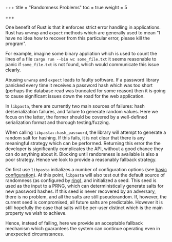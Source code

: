 +++
title = "Randomness Problems"
toc = true
weight = 5

+++

One benefit of Rust is that it enforces strict error handling in applications.
Rust has `unwrap` and `expect` methods which are generally used to mean "I have no
idea how to recover from this particular error, please kill the program".

For example, imagine some binary appliation which is used to count the lines of a file
`cargo run --bin wc some_file.txt`
it seems reasonable to panic if `some_file.txt` is not found, which would
communicate this issue clearly.

Abusing `unwrap` and `expect` leads to faulty software. If a password library
panicked every time it receives a password hash which was too short (perhaps
the database read was truncated for some reason) then it is going to cause 
significant issues down the road for the web application.

In `libpasta`, there are currently two main sources of failures: hash
de/serialization failures, and failure to generate random values. Here we focus
on the latter, the former should be covered by a well-defined serialization
format and thorough testing/fuzzing.

When calling `libpasta::hash_password`, the library will attempt to generate a
random salt for hashing. If this fails, it is not clear that there is any meaningful
strategy which can be performed. Returning this error the the developer is significantly
complicates the API, without a good chance they can do anything about it. 
Blocking until randomness is available is also a poor strategy. Hence we look
to provide a reasonably fallback strategy.

On first use `libpasta` initializes a number of configuration options
(see [basic configuration](../../introduction/basic-usage/#basic-configuration)).
At this point, `libpasta` will also test out the default source of randomness
(as configured by [ring](https://briansmith.org/rustdoc/ring/rand/struct.SystemRandom.html)), 
and initialized a seed. This seed is used as the input to a PRNG, which can
deterministically generate salts for new password hashes. 
If this seed is never recovered by an adversary, there is no problem, and all the
salts are still pseudorandom. If, however, the current seed is compromised, all
future salts are predictable. However it is still hopefully the case that
salts will be per-user distinct which is the main property we wish to achieve.

Hence, instead of failing, here we provide an acceptable fallback mechanism
which guarantees the system can continue operating even in unexpected
circumstances.
